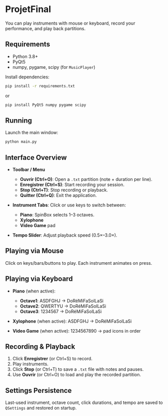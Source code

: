 # ProjetFinal

You can play instruments with mouse or keyboard, record your performance, and play back partitions.

## Requirements

* Python 3.8+
* PyQt5
* numpy, pygame, scipy (for `MusicPlayer`)

Install dependencies:

```bash
pip install -r requirements.txt
```
or
```bash
pip install PyQt5 numpy pygame scipy
```

## Running

Launch the main window:

```bash
python main.py
```

## Interface Overview

* **Toolbar / Menu**

  * **Ouvrir (Ctrl+O)**: Open a `.txt` partition (note + duration per line).
  * **Enregistrer (Ctrl+S)**: Start recording your session.
  * **Stop (Ctrl+T)**: Stop recording or playback.
  * **Quitter (Ctrl+Q)**: Exit the application.

* **Instrument Tabs**: Click or use keys to switch between:

  * **Piano**: SpinBox selects 1–3 octaves.
  * **Xylophone**
  * **Video Game** pad

* **Tempo Slider**: Adjust playback speed (0.5×–3.0×).

## Playing via Mouse

Click on keys/bars/buttons to play. Each instrument animates on press.

## Playing via Keyboard

* **Piano** (when active):

  * **Octave1**: ASDFGHJ → DoRéMiFaSolLaSi
  * **Octave2**: QWERTYU → DoRéMiFaSolLaSi
  * **Octave3**: 1234567 → DoRéMiFaSolLaSi

* **Xylophone** (when active): ASDFGHJ → DoRéMiFaSolLaSi

* **Video Game** (when active): 1234567890 → pad icons in order

## Recording & Playback

1. Click **Enregistrer** (or Ctrl+S) to record.
2. Play instruments.
3. Click **Stop** (or Ctrl+T) to save a `.txt` file with notes and pauses.
4. Use **Ouvrir** (or Ctrl+O) to load and play the recorded partition.

## Settings Persistence

Last-used instrument, octave count, click durations, and tempo are saved to `QSettings` and restored on startup.